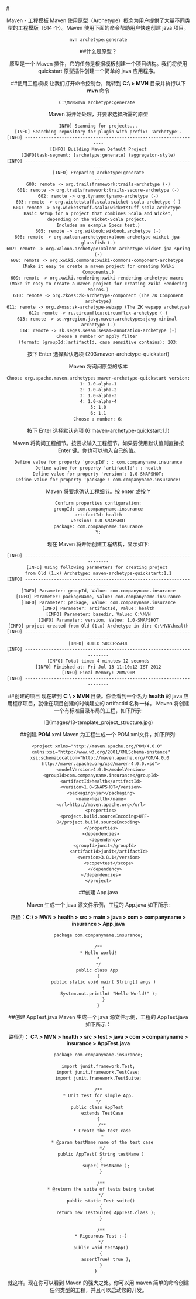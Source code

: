 #<center>Maven - 工程模板
Maven 使用原型（Archetype）概念为用户提供了大量不同类型的工程模版（614 个）。Maven 使用下面的命令帮助用户快速创建 java 项目。

```
mvn archetype:generate
```

##什么是原型？

原型是一个 Maven 插件，它的任务是根据模板创建一个项目结构。我们将使用 quickstart 原型插件创建一个简单的 java 应用程序。

##使用工程模板
让我们打开命令控制台，跳转到 **C:\ > MVN** 目录并执行以下 **mvn** 命令

```
C:\MVN>mvn archetype:generate 
```

Maven 将开始处理，并要求选择所需的原型

```
INFO] Scanning for projects...
[INFO] Searching repository for plugin with prefix: 'archetype'.
[INFO] -------------------------------------------------------------------
[INFO] Building Maven Default Project
[INFO]task-segment: [archetype:generate] (aggregator-style)
[INFO] -------------------------------------------------------------------
[INFO] Preparing archetype:generate
...
600: remote -> org.trailsframework:trails-archetype (-)
601: remote -> org.trailsframework:trails-secure-archetype (-)
602: remote -> org.tynamo:tynamo-archetype (-)
603: remote -> org.wicketstuff.scala:wicket-scala-archetype (-)
604: remote -> org.wicketstuff.scala:wicketstuff-scala-archetype 
Basic setup for a project that combines Scala and Wicket,
depending on the Wicket-Scala project. 
Includes an example Specs test.)
605: remote -> org.wikbook:wikbook.archetype (-)
606: remote -> org.xaloon.archetype:xaloon-archetype-wicket-jpa-glassfish (-)
607: remote -> org.xaloon.archetype:xaloon-archetype-wicket-jpa-spring (-)
608: remote -> org.xwiki.commons:xwiki-commons-component-archetype 
(Make it easy to create a maven project for creating XWiki Components.)
609: remote -> org.xwiki.rendering:xwiki-rendering-archetype-macro 
(Make it easy to create a maven project for creating XWiki Rendering Macros.)
610: remote -> org.zkoss:zk-archetype-component (The ZK Component archetype)
611: remote -> org.zkoss:zk-archetype-webapp (The ZK wepapp archetype)
612: remote -> ru.circumflex:circumflex-archetype (-)
613: remote -> se.vgregion.javg.maven.archetypes:javg-minimal-archetype (-)
614: remote -> sk.seges.sesam:sesam-annotation-archetype (-)
Choose a number or apply filter 
(format: [groupId:]artifactId, case sensitive contains): 203:
```

按下 Enter 选择默认选项 (203:maven-archetype-quickstart)

Maven 将询问原型的版本

```
Choose org.apache.maven.archetypes:maven-archetype-quickstart version:
1: 1.0-alpha-1
2: 1.0-alpha-2
3: 1.0-alpha-3
4: 1.0-alpha-4
5: 1.0
6: 1.1
Choose a number: 6:
```

按下 Enter 选择默认选项 (6:maven-archetype-quickstart:1.1)


Maven 将询问工程细节。按要求输入工程细节。如果要使用默认值则直接按 Enter 键。你也可以输入自己的值。

```
Define value for property 'groupId': : com.companyname.insurance
Define value for property 'artifactId': : health
Define value for property 'version': 1.0-SNAPSHOT:
Define value for property 'package': com.companyname.insurance:
```
Maven 将要求确认工程细节。按 enter 或按 Y

```
Confirm properties configuration:
groupId: com.companyname.insurance
artifactId: health
version: 1.0-SNAPSHOT
package: com.companyname.insurance
Y:
```

现在 Maven 将开始创建工程结构，显示如下:

```
[INFO] -----------------------------------------------------------------------
[INFO] Using following parameters for creating project 
from Old (1.x) Archetype: maven-archetype-quickstart:1.1
[INFO] -----------------------------------------------------------------------
[INFO] Parameter: groupId, Value: com.companyname.insurance
[INFO] Parameter: packageName, Value: com.companyname.insurance
[INFO] Parameter: package, Value: com.companyname.insurance
[INFO] Parameter: artifactId, Value: health
[INFO] Parameter: basedir, Value: C:\MVN
[INFO] Parameter: version, Value: 1.0-SNAPSHOT
[INFO] project created from Old (1.x) Archetype in dir: C:\MVN\health
[INFO] -----------------------------------------------------------------------
[INFO] BUILD SUCCESSFUL
[INFO] -----------------------------------------------------------------------
[INFO] Total time: 4 minutes 12 seconds
[INFO] Finished at: Fri Jul 13 11:10:12 IST 2012
[INFO] Final Memory: 20M/90M
[INFO] -----------------------------------------------------------------------
```

##创建的项目
现在转到 **C:\ > MVN** 目录。你会看到一个名为 **health** 的 java 应用程序项目，就像在项目创建的时候建立的 artifactId 名称一样。 Maven 将创建一个有标准目录布局的工程，如下所示:

<center>
![](images/13-template_project_structure.jpg)
</center>

##创建 **POM.xml**
Maven 为工程生成一个 POM.xml文件，如下所列:

```
<project xmlns="http://maven.apache.org/POM/4.0.0" 
  xmlns:xsi="http://www.w3.org/2001/XMLSchema-instance"
  xsi:schemaLocation="http://maven.apache.org/POM/4.0.0 
  http://maven.apache.org/xsd/maven-4.0.0.xsd">
  <modelVersion>4.0.0</modelVersion>
  <groupId>com.companyname.insurance</groupId>
  <artifactId>health</artifactId>
  <version>1.0-SNAPSHOT</version>
  <packaging>jar</packaging>
  <name>health</name>
  <url>http://maven.apache.org</url>
  <properties>
     <project.build.sourceEncoding>UTF-8</project.build.sourceEncoding>
  </properties>
  <dependencies>
     <dependency>
     <groupId>junit</groupId>
        <artifactId>junit</artifactId>
        <version>3.8.1</version>
        <scope>test</scope>
     </dependency>
  </dependencies>
</project>
```

##创建 App.java

Maven 生成一个 java 源文件示例，工程的 App.java 如下所示:

路径：**C:\ > MVN > health > src > main > java > com > companyname > insurance > App.java**
  
```  
package com.companyname.insurance;

/**
* Hello world!
*
*/
public class App 
{
    public static void main( String[] args )
    {
        System.out.println( "Hello World!" );
    }
}
```

##创建 AppTest.java
Maven 生成一个 java 源文件示例，工程的 AppTest.java 如下所示：

路径为： **C:\ > MVN > health > src > test > java > com > companyname > insurance > AppTest.java**

```
package com.companyname.insurance;

import junit.framework.Test;
import junit.framework.TestCase;
import junit.framework.TestSuite;

/**
* Unit test for simple App.
*/
public class AppTest 
   extends TestCase
{
   /**
   * Create the test case
   *
   * @param testName name of the test case
   */
  public AppTest( String testName )
  {
      super( testName );
  }

  /**
  * @return the suite of tests being tested
  */
  public static Test suite()
  {
      return new TestSuite( AppTest.class );
  }

  /**
  * Rigourous Test :-)
  */
  public void testApp()
  {
      assertTrue( true );
  }
}  
```

就这样。现在你可以看到 Maven 的强大之处。你可以用 maven 简单的命令创建任何类型的工程，并且可以启动您的开发。